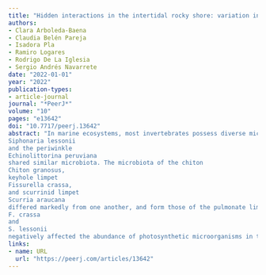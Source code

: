 ```yaml
---
title: "Hidden interactions in the intertidal rocky shore: variation in pedal mucus microbiota among marine grazers that feed on epilithic biofilm communities"
authors:
- Clara Arboleda-Baena
- Claudia Belén Pareja
- Isadora Pla
- Ramiro Logares
- Rodrigo De La Iglesia
- Sergio Andrés Navarrete
date: "2022-01-01"
year: "2022"
publication-types:
- article-journal
journal: "*PeerJ*"
volume: "10"
pages: "e13642"
doi: "10.7717/peerj.13642"
abstract: "In marine ecosystems, most invertebrates possess diverse microbiomes on their external surfaces, such as those found in the pedal mucus of grazing gastropods and chitons that aids displacement on different surfaces. The microbes are then transported around and placed in contact with free-living microbial communities of micro and other macro-organisms, potentially exchanging species and homogenizing microbial composition and structure among grazer hosts. Here, we characterize the microbiota of the pedal mucus of five distantly related mollusk grazers, quantify differences in microbial community structure, mucus protein and carbohydrate content, and, through a simple laboratory experiment, assess their effects on integrated measures of biofilm abundance. Over 665 Amplicon Sequence Variants (ASVs) were found across grazers, with significant differences in abundance and composition among grazer species and epilithic biofilms. The pulmonate limpet
Siphonaria lessonii
and the periwinkle
Echinolittorina peruviana
shared similar microbiota. The microbiota of the chiton
Chiton granosus,
keyhole limpet
Fissurella crassa,
and scurrinid limpet
Scurria araucana
differed markedly from one another, and form those of the pulmonate limpet and periwinkle. Flavobacteriaceae (Bacteroidia) and Colwelliaceae (Gammaproteobacteria) were the most common among microbial taxa. Microbial strict specialists were found in only one grazer species. The pedal mucus pH was similar among grazers, but carbohydrate and protein concentrations differed significantly. Yet, differences in mucus composition were not reflected in microbial community structure. Only the pedal mucus of
F. crassa
and
S. lessonii
negatively affected the abundance of photosynthetic microorganisms in the biofilm, demonstrating the specificity of the pedal mucus effects on biofilm communities. Thus, the pedal mucus microbiota are distinct among grazer hosts and can affect and interact non-trophically with the epilithic biofilms on which grazers feed, potentially leading to microbial community coalescence mediated by grazer movement. Further studies are needed to unravel the myriad of non-trophic interactions and their reciprocal impacts between macro- and microbial communities."
links:
- name: URL
  url: "https://peerj.com/articles/13642"
---
```

